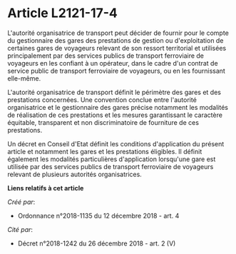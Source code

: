 # Article L2121-17-4

L'autorité organisatrice de transport peut décider de fournir pour le compte du gestionnaire des gares des prestations de
gestion ou d'exploitation de certaines gares de voyageurs relevant de son ressort territorial et utilisées principalement par
des services publics de transport ferroviaire de voyageurs en les confiant à un opérateur, dans le cadre d'un contrat de
service public de transport ferroviaire de voyageurs, ou en les fournissant elle-même.

L'autorité organisatrice de transport définit le périmètre des gares et des prestations concernées. Une convention conclue
entre l'autorité organisatrice et le gestionnaire des gares précise notamment les modalités de réalisation de ces prestations
et les mesures garantissant le caractère équitable, transparent et non discriminatoire de fourniture de ces prestations.

Un décret en Conseil d'Etat définit les conditions d'application du présent article et notamment les gares et les prestations
éligibles. Il définit également les modalités particulières d'application lorsqu'une gare est utilisée par des services
publics de transport ferroviaire de voyageurs relevant de plusieurs autorités organisatrices.

**Liens relatifs à cet article**

_Créé par_:

  - Ordonnance n°2018-1135 du 12 décembre 2018 - art. 4

_Cité par_:

  - Décret n°2018-1242 du 26 décembre 2018 - art. 2 (V)
